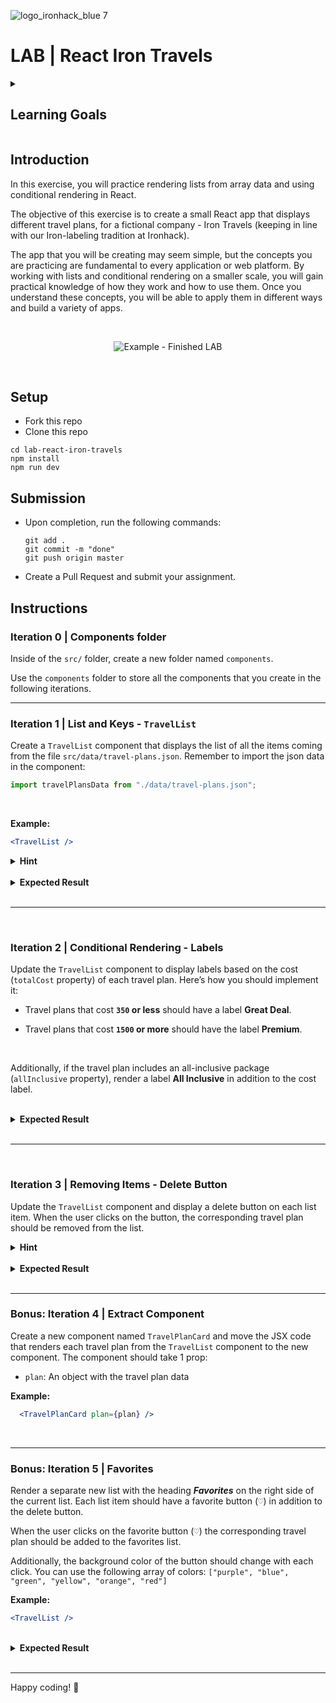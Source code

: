 ![logo_ironhack_blue 7](https://user-images.githubusercontent.com/23629340/40541063-a07a0a8a-601a-11e8-91b5-2f13e4e6b441.png)

# LAB | React Iron Travels

<details>
  <summary>
   <h2>Learning Goals</h2>
  </summary>

  This exercise allows you to practice and apply the concepts and techniques taught in class. 

  Upon completion of this exercise, you will be able to:

  - Render array data as a list in a React app
  - Correctly set a `key` attribute to the list of items
  - Remove items from a list
  - Use operators `?` and `&&` to conditionally render content
  - Extract new components and split the responsibilities of components

  <br>
  <hr> 

</details>

## Introduction

In this exercise, you will practice rendering lists from array data and using conditional rendering in React.



The objective of this exercise is to create a small React app that displays different travel plans, for a fictional company - Iron Travels (keeping in line with our Iron-labeling tradition at Ironhack). 

The app that you will be creating may seem simple, but the concepts you are practicing are fundamental to every application or web platform. By working with lists and conditional rendering on a smaller scale, you will gain practical knowledge of how they work and how to use them. Once you understand these concepts, you will be able to apply them in different ways and build a variety of apps.



<br>

<p align="center">
  <img src="https://education-team-2020.s3.eu-west-1.amazonaws.com/web-dev/labs/lab-react-iron-travels/00-introduction.png" alt="Example - Finished LAB" />
</p>

<br>

## Setup

- Fork this repo
- Clone this repo

```shell
cd lab-react-iron-travels
npm install
npm run dev
```



## Submission

- Upon completion, run the following commands:

  ```
  git add .
  git commit -m "done"
  git push origin master
  ```

- Create a Pull Request and submit your assignment.

  

## Instructions



### Iteration 0 | Components folder

Inside of the `src/` folder, create a new folder named `components`. 

Use the `components` folder to store all the components that you create in the following iterations.



----

### Iteration 1 | List and Keys - `TravelList`

Create a `TravelList` component that displays the list of all the items coming from the file `src/data/travel-plans.json`. Remember to import the json data in the component:

```js
import travelPlansData from "./data/travel-plans.json";
```

<br>

**Example:**

```jsx
<TravelList />
```


<details>
  <summary><b>Hint</b></summary>


  After importing the JSON data remember to store it in the component state. Use the `useState` hook to create a new state variable.

</details>

<br>

<details>

  <summary><b>Expected Result</b></summary>

  <p align="center">
    <img src="https://education-team-2020.s3.eu-west-1.amazonaws.com/web-dev/labs/lab-react-iron-travels/01-list.png" alt="TravelList component basic" width="700">
  </p>

  <br>

  <hr>

</details>

<br>

----

<br>

### Iteration 2 | Conditional Rendering - Labels

Update the `TravelList` component to display labels based on the cost (`totalCost` property) of each travel plan. Here’s how you should implement it:

- Travel plans that cost **`350` or less** should have a label **Great Deal**.

- Travel plans that cost **`1500` or more** should have the label **Premium**.

  <br>

  

Additionally, if the travel plan includes an all-inclusive package (`allInclusive` property), render a label **All Inclusive** in addition to the cost label.

<br>

<details>

  <summary><b>Expected Result</b></summary>

  <p align="center">
    <img src="https://education-team-2020.s3.eu-west-1.amazonaws.com/web-dev/labs/lab-react-iron-travels/02-labels.png" alt="TravelList items with labels" width="700">
  </p>

  <br>

  <hr>

</details>

<br>

----

<br>

### Iteration 3 | Removing Items - Delete Button

Update the `TravelList` component and display a delete button on each list item. When the user clicks on the button, the corresponding travel plan should be removed from the list.

<details>
  <summary><b>Hint</b></summary>

  You can use the `id` property of each travel plan to identify the item to remove.

</details>

<br>

<details>

  <summary><b>Expected Result</b></summary>

  <p align="center">
    <img src="https://education-team-2020.s3.eu-west-1.amazonaws.com/web-dev/labs/lab-react-iron-travels/03-delete-items.gif" alt="Delete list item" width="700">
  </p>

  <br>

  <hr>

</details>

<br>

----


### Bonus: Iteration 4 | Extract Component

Create a new component named `TravelPlanCard` and move the JSX code that renders each travel plan from the `TravelList` component to the new component.
The component should take 1 prop:

- `plan`: An object with the travel plan data


**Example:**

```jsx
  <TravelPlanCard plan={plan} />
```

<br>

----

### Bonus: Iteration 5 | Favorites

Render a separate new list with the heading ***Favorites*** on the right side of the current list. Each list item should have a favorite button (<kbd>♡</kbd>) in addition to the delete button. 

When the user clicks on the favorite button (<kbd>♡</kbd>) the corresponding travel plan should be added to the favorites list.


Additionally, the background color of the button should change with each click. You can use the following array of colors: `["purple", "blue", "green", "yellow", "orange", "red"]`

**Example:**

```jsx
<TravelList />
```


<br>

<details>

  <summary><b>Expected Result</b></summary>

  <p align="center">
    <img src="https://education-team-2020.s3.eu-west-1.amazonaws.com/web-dev/labs/lab-react-iron-travels/04-favorites.gif" alt="Favorites list" width="700">
  </p>


  <br>

  <hr>

</details>

<br>

----



Happy coding! :blue_heart:

